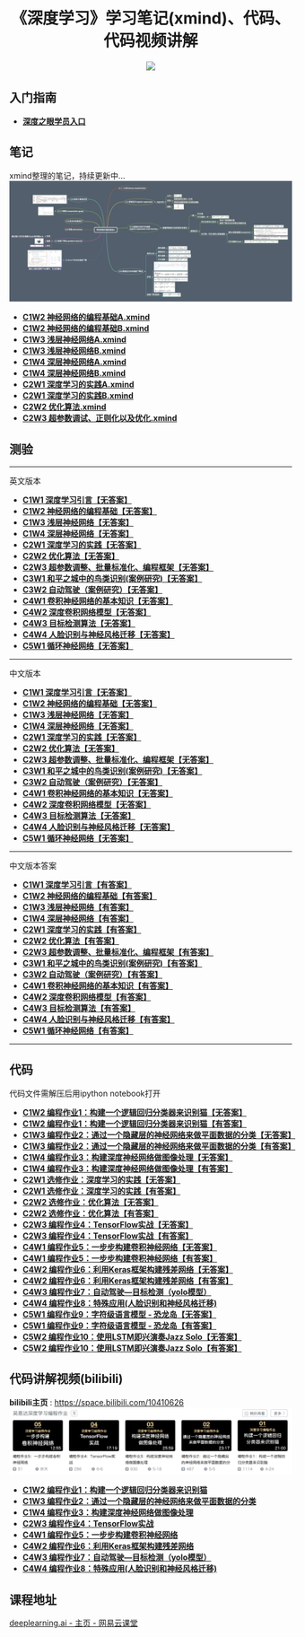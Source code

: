 <h1 align="center">《深度学习》学习笔记(xmind)、代码、代码视频讲解</h1>


<p align="center"><a href="https://github.com/greebear"><img src="https://img.shields.io/badge/%E4%BD%9C%E8%80%85-greebear-blue.svg"></a></p>

## 入门指南
- [**深度之眼学员入口**](./guide/guide.md)


## 笔记

xmind整理的笔记，持续更新中...
[![](assets/xmindDemo.jpg)](./xmind/)

- [**C1W2 神经网络的编程基础A.xmind**](./xmind/C1W2/C1W2%20神经网络的编程基础A.xmind)
- [**C1W2 神经网络的编程基础B.xmind**](./xmind/C1W2/C1W2%20神经网络的编程基础B.xmind)
- [**C1W3 浅层神经网络A.xmind**](./xmind/C1W3/C1W3%20浅层神经网络A.xmind)
- [**C1W3 浅层神经网络B.xmind**](./xmind/C1W3/C1W3%20浅层神经网络B.xmind)
- [**C1W4 深层神经网络A.xmind**](./xmind/C1W4/C1W4%20深度神经网络A.xmind)
- [**C1W4 深层神经网络B.xmind**](./xmind/C1W4/C1W4%20深度神经网络B.xmind)
- [**C2W1 深度学习的实践A.xmind**](./xmind/C2W1/C2W1深度学习的实践A.xmind)
- [**C2W1 深度学习的实践B.xmind**](./xmind/C2W1/C2W1深度学习的实践B.xmind)
- [**C2W2 优化算法.xmind**](./xmind/C2W2/C2W2%20优化算法.xmind)
- [**C2W3 超参数调试、正则化以及优化.xmind**](./xmind/C2W3/C2W3%20超参数调试、正则化以及优化.xmind)

## 测验

---
英文版本
- [**C1W1 深度学习引言【无答案】**](./trials/C1W1_noAnswers_EnVer.md)
- [**C1W2 神经网络的编程基础【无答案】**](./trials/C1W2_noAnswers_EnVer.md)
- [**C1W3 浅层神经网络【无答案】**](./trials/C1W3_noAnswers_EnVer.md)
- [**C1W4 深层神经网络【无答案】**](./trials/C1W4_noAnswers_EnVer.md)
- [**C2W1 深度学习的实践【无答案】**](./trials/C2W1_noAnswers_EnVer.md)
- [**C2W2 优化算法【无答案】**](./trials/C2W2_noAnswers_EnVer.md)
- [**C2W3 超参数调整、批量标准化、编程框架【无答案】**](./trials/C2W3_noAnswers_EnVer.md)
- [**C3W1 和平之城中的鸟类识别(案例研究)【无答案】**](./trials/C3W1_noAnswers_EnVer.md)
- [**C3W2 自动驾驶（案例研究）【无答案】**](./trials/C3W2_noAnswers_EnVer.md)
- [**C4W1 卷积神经网络的基本知识【无答案】**](./trials/C4W1_noAnswers_EnVer.md)
- [**C4W2 深度卷积网络模型【无答案】**](./trials/C4W2_noAnswers_EnVer.md)
- [**C4W3 目标检测算法【无答案】**](./trials/C4W3_noAnswers_EnVer.md)
- [**C4W4 人脸识别与神经风格迁移【无答案】**](./trials/C4W4_noAnswers_EnVer.md)
- [**C5W1 循环神经网络【无答案】**](./trials/C5W1_noAnswers_EnVer.md)
---
中文版本
- [**C1W1 深度学习引言【无答案】**](./trials/C1W1_noAnswers.md)
- [**C1W2 神经网络的编程基础【无答案】**](./trials/C1W2_noAnswers.md)
- [**C1W3 浅层神经网络【无答案】**](./trials/C1W3_noAnswers.md)
- [**C1W4 深层神经网络【无答案】**](./trials/C1W4_noAnswers.md)
- [**C2W1 深度学习的实践【无答案】**](./trials/C2W1_noAnswers.md)
- [**C2W2 优化算法【无答案】**](./trials/C2W2_noAnswers.md)
- [**C2W3 超参数调整、批量标准化、编程框架【无答案】**](./trials/C2W3_noAnswers.md)
- [**C3W1 和平之城中的鸟类识别(案例研究)【无答案】**](./trials/C3W1_noAnswers.md)
- [**C3W2 自动驾驶（案例研究）【无答案】**](./trials/C3W2_noAnswers.md)
- [**C4W1 卷积神经网络的基本知识【无答案】**](./trials/C4W1_noAnswers.md)
- [**C4W2 深度卷积网络模型【无答案】**](./trials/C4W2_noAnswers.md)
- [**C4W3 目标检测算法【无答案】**](./trials/C4W3_noAnswers.md)
- [**C4W4 人脸识别与神经风格迁移【无答案】**](./trials/C4W4_noAnswers.md)
- [**C5W1 循环神经网络【无答案】**](./trials/C5W1_noAnswers.md)
---
中文版本答案
- [**C1W1 深度学习引言【有答案】**](./trials/C1W1_withAnswers.md)
- [**C1W2 神经网络的编程基础【有答案】**](./trials/C1W2_withAnswers.md)
- [**C1W3 浅层神经网络【有答案】**](./trials/C1W3_withAnswers.md)
- [**C1W4 深层神经网络【有答案】**](./trials/C1W4_withAnswers.md)
- [**C2W1 深度学习的实践【有答案】**](./trials/C2W1_withAnswers.md)
- [**C2W2 优化算法【有答案】**](./trials/C2W2_withAnswers.md)
- [**C2W3 超参数调整、批量标准化、编程框架【有答案】**](./trials/C2W3_withAnswers.md)
- [**C3W1 和平之城中的鸟类识别(案例研究)【有答案】**](./trials/C3W1_withAnswers.md)
- [**C3W2 自动驾驶（案例研究）【有答案】**](./trials/C3W2_withAnswers.md)
- [**C4W1 卷积神经网络的基本知识【有答案】**](./trials/C4W1_withAnswers.md)
- [**C4W2 深度卷积网络模型【有答案】**](./trials/C4W2_withAnswers.md)
- [**C4W3 目标检测算法【有答案】**](./trials/C4W3_withAnswers.md)
- [**C4W4 人脸识别与神经风格迁移【有答案】**](./trials/C4W4_withAnswers.md)
- [**C5W1 循环神经网络【有答案】**](./trials/C5W1_withAnswers.md)
---

## 代码
代码文件需解压后用ipython notebook打开

- [**C1W2 编程作业1：构建一个逻辑回归分类器来识别猫【无答案】**](./assignment/assignment_noAnswers/C1/assignment2(C1W2).zip)
- [**C1W2 编程作业1：构建一个逻辑回归分类器来识别猫【有答案】**](./assignment/assignment_withAnswers/C1/assignment2(C1W2).zip)
- [**C1W3 编程作业2：通过一个隐藏层的神经网络来做平面数据的分类【无答案】**](./assignment/assignment_noAnswers/C1/assignment3(C1W3).zip)
- [**C1W3 编程作业2：通过一个隐藏层的神经网络来做平面数据的分类【有答案】**](./assignment/assignment_withAnswers/C1/assignment3(C1W3).zip)
- [**C1W4 编程作业3：构建深度神经网络做图像处理【无答案】**](./assignment/assignment_noAnswers/C1/assignment4(C1W4).zip)
- [**C1W4 编程作业3：构建深度神经网络做图像处理【有答案】**](./assignment/assignment_withAnswers/C1/assignment4(C1W4).zip)
- [**C2W1 选修作业：深度学习的实践【无答案】**](./assignment/assignment_noAnswers/C2/Practical%20aspects%20of%20Deep%20Learning.zip)
- [**C2W1 选修作业：深度学习的实践【有答案】**](./assignment/assignment_withAnswers/C2/Practical%20aspects%20of%20Deep%20Learning.zip)
- [**C2W2 选修作业：优化算法【无答案】**](./assignment/assignment_noAnswers/C2/Optimization%20methods.zip)
- [**C2W2 选修作业：优化算法【有答案】**](./assignment/assignment_withAnswers/C2/Optimization%20methods.zip)
- [**C2W3 编程作业4：TensorFlow实战【无答案】**](./assignment/assignment_noAnswers/C2/Tensorflow%20Tutorial)
- [**C2W3 编程作业4：TensorFlow实战【有答案】**](./assignment/assignment_withAnswers/C2/Tensorflow%20Tutorial)
- [**C4W1 编程作业5：一步步构建卷积神经网络【无答案】**](./assignment/assignment_noAnswers/C4/Convolution%20model%20Application.zip)
- [**C4W1 编程作业5：一步步构建卷积神经网络【有答案】**](./assignment/assignment_withAnswers/C4/Convolution%20model%20Application.zip)
- [**C4W2 编程作业6：利用Keras框架构建残差网络【无答案】**](./assignment/assignment_noAnswers/C4/KerasAndResNets)
- [**C4W2 编程作业6：利用Keras框架构建残差网络【有答案】**](./assignment/assignment_withAnswers/C4/KerasAndResNets)
- [**C4W3 编程作业7：自动驾驶—目标检测（yolo模型）**](./assignment/assignment_withAnswers/C4/Car%20Detection/README.md)
- [**C4W4 编程作业8：特殊应用(人脸识别和神经风格迁移)**](./assignment/assignment_withAnswers/C4/Face%20Recognition&Neural%20Style%20Transfer/README.md)
- [**C5W1 编程作业9：字符级语言模型 - 恐龙岛【无答案】**](./assignment/assignment_noAnswers/C5/dinosaurus%20island.zip)
- [**C5W1 编程作业9：字符级语言模型 - 恐龙岛【有答案】**](./assignment/assignment_withAnswers/C5/dinosaurus%20island.zip)
- [**C5W2 编程作业10：使用LSTM即兴演奏Jazz Solo【无答案】**](./assignment/assignment_noAnswers/C5/Jazz%20improvisation%20with%20LSTM.zip)
- [**C5W2 编程作业10：使用LSTM即兴演奏Jazz Solo【有答案】**](./assignment/assignment_withAnswers/C5/Jazz%20improvisation%20with%20LSTM.zip)

## 代码讲解视频(bilibili)
**bilibili主页** : https://space.bilibili.com/10410626
[![](./assets/bilibiliDemo.jpg)](https://space.bilibili.com/10410626)
- [**C1W2 编程作业1：构建一个逻辑回归分类器来识别猫**](https://www.bilibili.com/video/av50307869)
- [**C1W3 编程作业2：通过一个隐藏层的神经网络来做平面数据的分类**](https://www.bilibili.com/video/av51486088)
- [**C1W4 编程作业3：构建深度神经网络做图像处理**](https://www.bilibili.com/video/av52785212)
- [**C2W3 编程作业4：TensorFlow实战**](https://www.bilibili.com/video/av54668655)
- [**C4W1 编程作业5：一步步构建卷积神经网络**](https://www.bilibili.com/video/av56250374)
- [**C4W2 编程作业6：利用Keras框架构建残差网络**](https://www.bilibili.com/video/av57062905)
- [**C4W3 编程作业7：自动驾驶—目标检测（yolo模型）**](https://www.bilibili.com/video/av58025877)
- [**C4W4 编程作业8：特殊应用(人脸识别和神经风格迁移)**](https://www.bilibili.com/video/av58152812)

## 课程地址

[deeplearning.ai - 主页 - 网易云课堂](https://study.163.com/provider/2001053000/index.htm)
